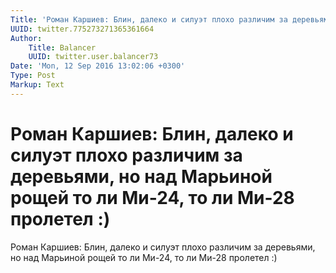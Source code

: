 ```yaml
---
Title: 'Роман Каршиев: Блин, далеко и силуэт плохо различим за деревьями, но над Марьиной рощей то ли Ми-24, то ли Ми-28 пролетел :)'
UUID: twitter.775273271365361664
Author:
    Title: Balancer
    UUID: twitter.user.balancer73
Date: 'Mon, 12 Sep 2016 13:02:06 +0300'
Type: Post
Markup: Text
---
```


# Роман Каршиев: Блин, далеко и силуэт плохо различим за деревьями, но над Марьиной рощей то ли Ми-24, то ли Ми-28 пролетел :)

Роман Каршиев:
Блин, далеко и силуэт плохо различим за деревьями, но над
Марьиной рощей то ли Ми-24, то ли Ми-28 пролетел :)